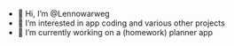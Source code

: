 - 👋 Hi, I’m @Lennowarweg
- 👀 I’m interested in app coding and various other projects
- 🌱 I’m currently working on a (homework) planner app


<!---
Lennowarweg/Lennowarweg is a ✨ special ✨ repository because its `README.md` (this file) appears on your GitHub profile.
You can click the Preview link to take a look at your changes.
--->
